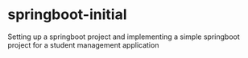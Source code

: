 # springboot-initial
Setting up a springboot project and implementing a simple springboot project for a student management application
